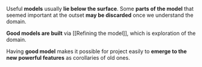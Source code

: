 Useful **models** usually **lie below the surface**. Some **parts of the model** that seemed important at the outset **may be discarded** once we understand the domain.

**Good models are built** via [[Refining the model]], which is exploration of the domain.

Having **good model** makes it possible for project easily to **emerge to the new powerful features** as corollaries of old ones.
